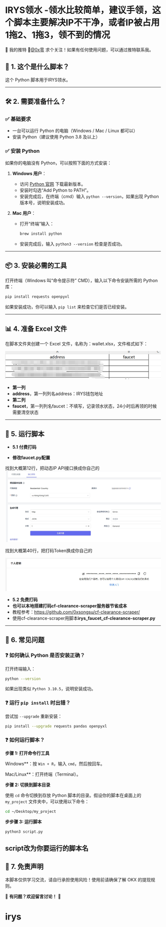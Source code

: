 # IRYS领水 -领水比较简单，建议手领，这个脚本主要解决IP不干净，或者IP被占用1拖2、1拖3，领不到的情况
📢 我的推特
🔗[@0x零](https://x.com/0xlin168) 求个关注！如果有任何使用问题，可以通过推特联系我。
## 📌 1. 这个是什么脚本？
这个 Python 脚本用于IRYS领水。

---

## 🛠 2. 需要准备什么？

### ✅ 基础要求
- 一台可以运行 Python 的电脑（Windows / Mac / Linux 都可以）
- 安装 Python（建议使用 Python 3.8 及以上）

### ✅ 安装 Python
如果你的电脑没有 Python，可以按照下面的方式安装：
1. **Windows 用户**：
   - 访问 [Python 官网](https://www.python.org/downloads/) 下载最新版本。
   - 安装时勾选“Add Python to PATH”。
   - 安装完成后，在终端（cmd）输入 `python --version`，如果出现 Python 版本号，说明安装成功。

2. **Mac 用户**：
   - 打开“终端”输入：
     ```sh
     brew install python
     ```
   - 安装完成后，输入 `python3 --version` 检查是否成功。

---

## 📦 3. 安装必需的工具

打开终端（Windows 叫“命令提示符” CMD），输入以下命令安装所需的 Python 库：

```sh
pip install requests openpyxl
```

如果安装成功，你可以输入 `pip list` 来检查它们是否已经安装。

---

## 📊 4. 准备 Excel 文件

在脚本文件夹创建一个 Excel 文件，名称为：wallet.xlsx，文件格式如下：

![](https://raw.githubusercontent.com/0xlin888/irys/refs/heads/main/images/xlsx.png?raw=true)

- **第一列**
- **address**，第一列列名address：IRYS钱包地址
- **第二列**
- **faucet**，第一列列名faucet：不填写，记录领水状态，24小时后再领的时候需要清空状态
---

## 📜 5. 运行脚本

- **5.1 付费打码**

- **修改faucet.py配置**

找到大概第12行，把动态IP API接口换成你自己的
![](https://raw.githubusercontent.com/0xlin888/irys/refs/heads/main/images/nst.png?raw=true)

找到大概第40行，把打码Token换成你自己的

![](https://raw.githubusercontent.com/0xlin888/irys/refs/heads/main/images/no.png?raw=true)

- **5.2 免费打码**
- **也可以本地搭建打码cf-clearance-scraper服务器节省成本**
- 教程参考：https://github.com/0xsongsu/cf-clearance-scraper/
- 使用cf-clearance-scraper用脚本**irys_faucet_cf-clearance-scraper.py**

---

## 🧐 6. 常见问题

### ❓ 如何确认 Python 是否安装正确？
打开终端输入：
```sh
python --version
```
如果出现类似 `Python 3.10.5`，说明安装成功。

### ❓ 运行 `pip install` 时出错？
尝试加 `--upgrade` 重新安装：
```sh
pip install --upgrade requests pandas openpyxl
```
### ❓ 如何运行脚本？

**步骤 1: 打开命令行工具**

Windows**：按 `Win + R`，输入 `cmd`，然后按回车。

Mac/Linux**：打开终端（Terminal）。

**步骤 2: 切换到脚本目录**

使用 `cd` 命令切换到存放 Python 脚本的目录。假设你的脚本在桌面上的 `my_project` 文件夹中，可以使用以下命令：

```bash
cd ~/Desktop/my_project
```
**步步骤 3: 运行脚本**
```bash
python3 script.py
```
script改为你要运行的脚本名
---

## 🛑 7. 免责声明
本脚本仅供学习交流，请自行承担使用风险！使用前请确保了解 OKX 的提现规则。

📌 **有问题？欢迎留言讨论！** 🚀
# irys
